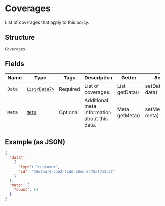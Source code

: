 
# Coverages

List of coverages that apply to this policy.

## Structure

`Coverages`

## Fields

| Name | Type | Tags | Description | Getter | Setter |
|  --- | --- | --- | --- | --- | --- |
| `Data` | [`List<Data7>`](../../doc/models/data-7.md) | Required | List of coverages. | List<Data7> getData() | setData(List<Data7> data) |
| `Meta` | [`Meta`](../../doc/models/meta.md) | Optional | Additional meta information about this data. | Meta getMeta() | setMeta(Meta meta) |

## Example (as JSON)

```json
{
  "data": [
    {
      "type": "customer",
      "id": "55efaaf6-2bb2-4cdd-b5ec-5475af712c52"
    }
  ],
  "meta": {
    "count": 14
  }
}
```

